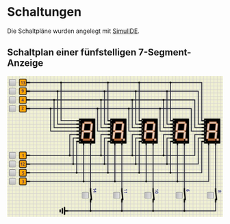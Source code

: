 # Schaltungen

Die Schaltpläne wurden angelegt mit [SimulIDE](https://simulide.com/p/).


## Schaltplan einer fünfstelligen 7-Segment-Anzeige

![](5x7Segment.jpg)
